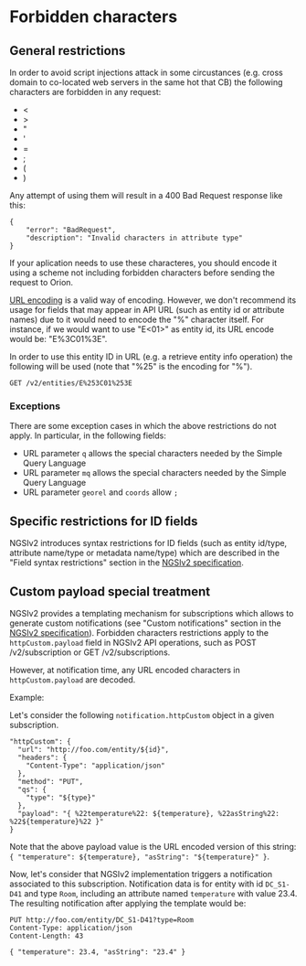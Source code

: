 # Forbidden characters

## General restrictions

In order to avoid script injections attack in some circustances (e.g.
cross domain to co-located web servers in the same hot that CB) the
following characters are forbidden in any request:

-   &lt;
-   &gt;
-   "
-   '
-   =
-   ;
-   (
-   )

Any attempt of using them will result in a 400 Bad Request response
like this:

    {
        "error": "BadRequest",
        "description": "Invalid characters in attribute type"
    }

If your aplication needs to use these characteres, you should encode it
using a scheme not including forbidden characters before sending the
request to Orion. 

[URL encoding](http://www.degraeve.com/reference/urlencoding.php) is
a valid way of encoding. However, we don't recommend its usage for
fields that may appear in API URL (such as entity id or attribute names)
due to it would need to encode the "%" character itself. For instance,
if we would want to use "E<01>" as entity id, its URL encode would be:
"E%3C01%3E".

In order to use this entity ID in URL (e.g. a retrieve entity info operation)
the following will be used (note that "%25" is the encoding for "%").

```
GET /v2/entities/E%253C01%253E
```

### Exceptions

There are some exception cases in which the above restrictions do not apply. In particular, in the following fields:

* URL parameter `q` allows the special characters needed by the Simple Query Language
* URL parameter `mq` allows the special characters needed by the Simple Query Language
* URL parameter `georel` and `coords` allow `;`

## Specific restrictions for ID fields

NGSIv2 introduces syntax restrictions for ID fields (such as entity id/type, attribute name/type
or metadata name/type) which are described in the "Field syntax restrictions" section in the
[NGSIv2 specification](http://telefonicaid.github.io/fiware-orion/api/v2/stable).

## Custom payload special treatment

NGSIv2 provides a templating mechanism for subscriptions which allows to generate custom notifications
(see "Custom notifications" section in
the [NGSIv2 specification](http://telefonicaid.github.io/fiware-orion/api/v2/stable)). Forbidden
characters restrictions apply to the `httpCustom.payload` field in NGSIv2 API operations, such as
POST /v2/subscription or GET /v2/subscriptions.

However, at notification time, any URL encoded characters in `httpCustom.payload` are decoded.

Example:

Let's consider the following `notification.httpCustom` object in a given subscription.

```
"httpCustom": {
  "url": "http://foo.com/entity/${id}",
  "headers": {
    "Content-Type": "application/json"
  },
  "method": "PUT",
  "qs": {
    "type": "${type}"
  },
  "payload": "{ %22temperature%22: ${temperature}, %22asString%22: %22${temperature}%22 }"
}
```

Note that the above payload value is the URL encoded version of this string:
`{ "temperature": ${temperature}, "asString": "${temperature}" }`.

Now, let's consider that NGSIv2 implementation triggers a notification associated to this subscription.
Notification data is for entity with id `DC_S1-D41` and type `Room`, including an attribute named
`temperature` with value 23.4. The resulting notification after applying the template would be:

```
PUT http://foo.com/entity/DC_S1-D41?type=Room
Content-Type: application/json 
Content-Length: 43

{ "temperature": 23.4, "asString": "23.4" }
```
